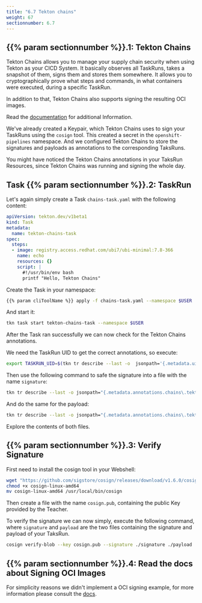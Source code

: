 ```yaml
---
title: "6.7 Tekton chains"
weight: 67
sectionnumber: 6.7
---
```


## {{% param sectionnumber %}}.1: Tekton Chains

Tekton Chains allows you to manage your supply chain security when using Tekton as your CICD System. It basically observes all TaskRuns, takes a snapshot of them, signs them and stores them somewhere. It allows you to cryptographically prove what steps and commands, in what containers were executed, during a specific TaskRun.

In addition to that, Tekton Chains also supports signing the resulting OCI images.

Read the [documentation](https://tekton.dev/docs/chains/) for additional Information.

We've already created a Keypair, which Tekton Chains uses to sign your TaskRuns using the `cosign` tool. This created a secret in the `openshift-pipelines` namespace. And we configured Tekton Chains to store the signatures and payloads as annotations to the corresponding TaksRuns.

You might have noticed the Tekton Chains annotations in your TaksRun Resources, since Tekton Chains was running and signing the whole day.


## Task {{% param sectionnumber %}}.2: TaskRun

Let's again simply create a Task `chains-task.yaml` with the following content:

```yaml
apiVersion: tekton.dev/v1beta1
kind: Task
metadata:
  name: tekton-chains-task
spec:
  steps:
  - image: registry.access.redhat.com/ubi7/ubi-minimal:7.8-366
    name: echo
    resources: {}
    script: |
      #!/usr/bin/env bash
      printf "Hello, Tekton Chains"
```

Create the Task in your namespace:

```bash
{{% param cliToolName %}} apply -f chains-task.yaml --namespace $USER
```

And start it:


```bash
tkn task start tekton-chains-task --namespace $USER
```

After the Task ran successfully we can now check for the Tekton Chains annotations.

We need the TaskRun UID to get the correct annotations, so execute:
```bash
export TASKRUN_UID=$(tkn tr describe --last -o  jsonpath='{.metadata.uid}' --namespace $USER)
```

Then use the following command to safe the signature into a file with the name `signature`:
```bash
tkn tr describe --last -o jsonpath="{.metadata.annotations.chains\.tekton\.dev/signature-taskrun-$TASKRUN_UID}" --namespace $USER > signature
```

And do the same for the payload:
```bash
tkn tr describe --last -o jsonpath="{.metadata.annotations.chains\.tekton\.dev/payload-taskrun-$TASKRUN_UID}" --namespace $USER | base64 -d > payload
```

Explore the contents of both files.


## {{% param sectionnumber %}}.3: Verify Signature

First need to install the cosign tool in your Webshell:

```bash
wget "https://github.com/sigstore/cosign/releases/download/v1.6.0/cosign-linux-amd64"
chmod +x cosign-linux-amd64
mv cosign-linux-amd64 /usr/local/bin/cosign
```

Then create a file with the name `cosign.pub`, containing the public Key provided by the Teacher.

To verify the signature we can now simply, execute the following command, where `signature` and `payload` are the two files containing the signature and payload of your TaksRun.

```bash
cosign verify-blob --key cosign.pub --signature ./signature ./payload
```


## {{% param sectionnumber %}}.4: Read the docs about Signing OCI Images

For simplicity reasons we didn't implement a OCI signing example, for more information please consult the [docs](https://docs.openshift.com/container-platform/4.11/cicd/pipelines/using-tekton-chains-for-openshift-pipelines-supply-chain-security.html#using-tekton-chains-to-sign-and-verify-image-and-provenance_using-tekton-chains-for-openshift-pipelines-supply-chain-security).
